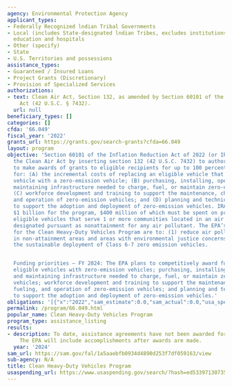 ```yaml
---
agency: Environmental Protection Agency
applicant_types:
- Federally Recognized lndian Tribal Governments
- Local (includes State-designated lndian Tribes, excludes institutions of higher
  education and hospitals
- Other (specify)
- State
- U.S. Territories and possessions
assistance_types:
- Guaranteed / Insured Loans
- Project Grants (Discretionary)
- Provision of Specialized Services
authorizations:
- text: Clean Air Act, Section 132, as amended by Section 60101 of the Inflation Reduction
    Act (42 U.S.C. § 7432).
  url: null
beneficiary_types: []
categories: []
cfda: '66.049'
fiscal_year: '2022'
grants_url: https://grants.gov/search-grants?cfda=66.049
layout: program
objective: 'Section 60101 of the Inflation Reduction Act of 2022 (or IRA) amended
  the Clean Air Act by inserting section 132 (42 U.S.C. 7432) to authorize the EPA
  to make awards of grants to eligible recipients for up to 100 percent of the costs
  for: (A) the incremental costs of replacing an eligible vehicle that is not a zero-emission
  vehicle with a zero-emission vehicle; (B) purchasing, installing, operating, and
  maintaining infrastructure needed to charge, fuel, or maintain zero-emission vehicles;
  (C) workforce development and training to support the maintenance, charging, fueling,
  and operation of zero-emission vehicles; and (D) planning and technical activities
  to support the adoption and deployment of zero-emission vehicles. IRA appropriates
  $1 billion for the program, $400 million of which must be spent on projects to replace
  eligible vehicles that serve 1 or more communities located in an air quality area
  designated pursuant as nonattainment for any air pollutant. The EPA’s objectives
  for the Clean Heavy-Duty Vehicles Program are to: (1) reduce air pollution, especially
  in non-attainment areas and areas with environmental justice concerns; and (2) encourage
  the sustainable deployment of Class 6-7 zero emission vehicles.


  Funding priorities – FY 2024: The EPA plans to competitively award funding for replacing
  eligible vehicles with zero-emission vehicles; purchasing, installing, operating,
  and maintaining infrastructure needed to charge, fuel, or maintain zero-emission
  vehicles; workforce development and training to support the maintenance, charging,
  fueling, and operation of zero-emission vehicles; and planning and technical activities
  to support the adoption and deployment of zero-emission vehicles.'
obligations: '[{"x":"2022","sam_estimate":0.0,"sam_actual":0.0,"usa_spending_actual":0.0},{"x":"2023","sam_estimate":0.0,"sam_actual":0.0,"usa_spending_actual":0.0},{"x":"2024","sam_estimate":965000000.0,"sam_actual":0.0,"usa_spending_actual":0.0}]'
permalink: /program/66.049.html
popular_name: Clean Heavy-Duty Vehicles Program
program_type: assistance_listing
results:
- description: To date, assistance agreements have not been awarded for this program.
    The EPA will include accomplishments after awards are made.
  year: '2024'
sam_url: https://sam.gov/fal/1a5aaebfb0934d4890d253f7df059163/view
sub-agency: N/A
title: Clean Heavy-Duty Vehicles Program
usaspending_url: https://www.usaspending.gov/search/?hash=ed53397130735d90249fafbfc056aab3
---
```

